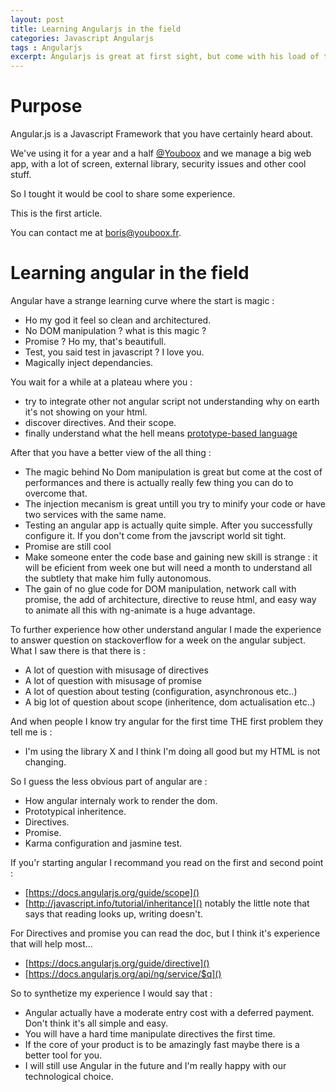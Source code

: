 ```yaml
---
layout: post
title: Learning Angularjs in the field
categories: Javascript Angularjs 
tags : Angularjs
excerpt: Angularjs is great at first sight, but come with his load of tradeoff and complexity that you should be aware of
---
```



# Purpose
Angular.js is a Javascript Framework that you have certainly heard about.

We've using it for a year and a half [@Youboox](http://lire.youboox.fr) and we manage a big web app, with a lot of screen, external library, security issues and other cool stuff.

So I tought it would be cool to share some experience.

This is the first article.

You can contact me at [boris@youboox.fr](mailto:boris@youboox.fr).

# Learning angular in the field

Angular have a strange learning curve where the start is magic : 

* Ho my god it feel so clean and architectured.
* No DOM manipulation ? what is this magic ?
* Promise ? Ho my, that's beautifull.
* Test, you said test in javascript ? I love you.
* Magically inject dependancies.

You wait for a while at a plateau where you : 

 * try to integrate other not angular script not understanding why on earth it's not showing on your html.
 * discover directives. And their scope.
 * finally understand what the hell means [prototype-based language](http://en.wikipedia.org/wiki/Prototype-based_programming)
 
After that you have a better view of the all thing : 

* The magic behind No Dom manipulation is great but come at the cost of performances and there is actually really few thing you can do to overcome that.
* The injection mecanism is great untill you try to minify your code or have two services with the same name.
* Testing an angular app is actually quite simple. After you successfully configure it. If you don't come from the javscript world sit tight.
* Promise are still cool
* Make someone enter the code base and gaining new skill is strange : it will be eficient from week one but will need a month to understand all the subtlety that make him fully autonomous.
* The gain of no glue code for DOM manipulation, network call with promise, the add of architecture, directive to reuse html, and easy way to animate all this with ng-animate is a huge advantage.  


To further experience how other understand angular I made the experience to answer question on stackoverflow for a week on the angular subject. What I saw there is that there is : 

* A lot of question with misusage of directives
* A lot of question with misusage of promise
* A lot of question about testing (configuration, asynchronous etc..)
* A big lot of question about scope (inheritence, dom actualisation etc..)

And when people I know try angular for the first time THE first problem they tell me is : 
* I'm using the library X and I think I'm doing all good but my HTML is not changing.

So I guess the less obvious part of angular are : 

* How angular internaly work to render the dom.
* Prototypical inheritence.
* Directives.
* Promise.
* Karma configuration and jasmine test.

If you'r starting angular I recommand you read on the first and second point : 

* [https://docs.angularjs.org/guide/scope]()
* [http://javascript.info/tutorial/inheritance]() notably the little note that says that reading looks up, writing doesn't.

For Directives and promise you can read the doc, but I think it's experience that will help most...

* [https://docs.angularjs.org/guide/directive]()
* [https://docs.angularjs.org/api/ng/service/$q]()

So to synthetize my experience I would say that : 

* Angular actually have a moderate entry cost with a deferred payment. Don't think it's all simple and easy.
* You will have a hard time manipulate directives the first time.
* If the core of your product is to be amazingly fast maybe there is a better tool for you.
* I will still use Angular in the future and I'm really happy with our technological choice.

